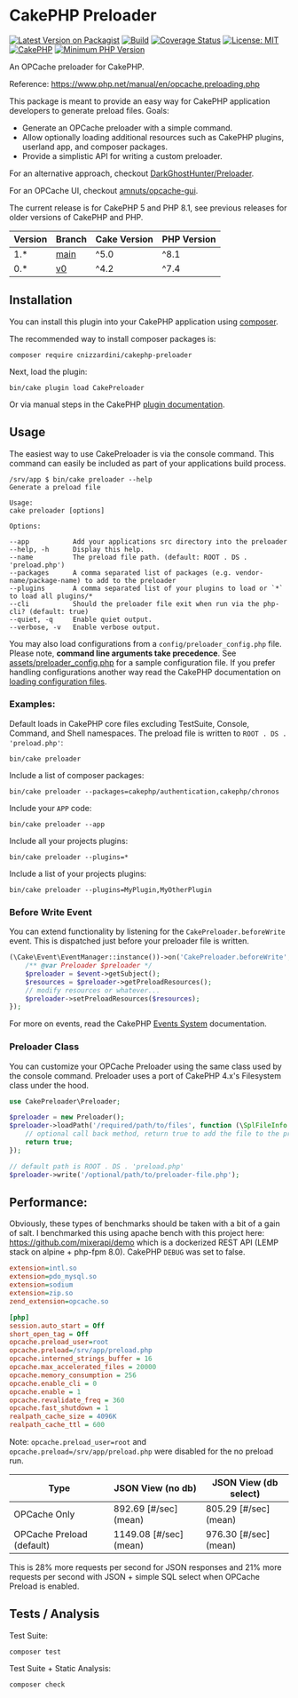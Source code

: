 # CakePHP Preloader

[![Latest Version on Packagist](https://img.shields.io/packagist/v/cnizzardini/cakephp-preloader.svg?style=flat-square)](https://packagist.org/packages/cnizzardini/cakephp-preloader)
[![Build](https://github.com/cnizzardini/cakephp-preloader/actions/workflows/merge.yml/badge.svg)](https://github.com/cnizzardini/cakephp-preloader/actions/workflows/merge.yml)
[![Coverage Status](https://coveralls.io/repos/github/cnizzardini/cakephp-preloader/badge.svg?branch=main)](https://coveralls.io/github/cnizzardini/cakephp-preloader?branch=main)
[![License: MIT](https://img.shields.io/badge/license-mit-blue)](LICENSE.md)
[![CakePHP](https://img.shields.io/badge/cakephp-^5.0-red?logo=cakephp)](https://book.cakephp.org/4/en/index.html)
[![Minimum PHP Version](https://img.shields.io/badge/php-%3E%3D%208.1-8892BF.svg?logo=php)](https://php.net/)

An OPCache preloader for CakePHP.

Reference: https://www.php.net/manual/en/opcache.preloading.php

This package is meant to provide an easy way for CakePHP application developers to generate preload
files. Goals:

- Generate an OPCache preloader with a simple command.
- Allow optionally loading additional resources such as CakePHP plugins, userland app, and
composer packages.
- Provide a simplistic API for writing a custom preloader.

For an alternative approach, checkout [DarkGhostHunter/Preloader](https://github.com/DarkGhostHunter/Preloader).

For an OPCache UI, checkout [amnuts/opcache-gui](https://github.com/amnuts/opcache-gui).

The current release is for CakePHP 5 and PHP 8.1, see previous releases for older versions of CakePHP and PHP.

| Version | Branch                                                         | Cake Version | PHP Version | 
|---------|----------------------------------------------------------------|--------------|-------------|
| 1.*     | [main](https://github.com/cnizzardini/cakephp-preloader)       | ^5.0         | ^8.1        |
| 0.*     | [v0](https://github.com/cnizzardini/cakephp-preloader/tree/v0) | ^4.2         | ^7.4        | 

## Installation

You can install this plugin into your CakePHP application using [composer](https://getcomposer.org).

The recommended way to install composer packages is:

```console
composer require cnizzardini/cakephp-preloader
```

Next, load the plugin: 

```shell
bin/cake plugin load CakePreloader
```

Or via manual steps in the CakePHP [plugin documentation](https://book.cakephp.org/5/en/plugins.html#loading-a-plugin).

## Usage

The easiest way to use CakePreloader is via the console command. This command can easily be included as
part of your applications build process.

```console
/srv/app $ bin/cake preloader --help
Generate a preload file

Usage:
cake preloader [options]

Options:

--app           Add your applications src directory into the preloader
--help, -h      Display this help.
--name          The preload file path. (default: ROOT . DS . 'preload.php')
--packages      A comma separated list of packages (e.g. vendor-name/package-name) to add to the preloader
--plugins       A comma separated list of your plugins to load or `*` to load all plugins/*
--cli           Should the preloader file exit when run via the php-cli? (default: true)
--quiet, -q     Enable quiet output.
--verbose, -v   Enable verbose output.
```

You may also load configurations from a `config/preloader_config.php` file. Please note, **command line arguments take
precedence**. See [assets/preloader_config.php](assets/preloader_config.php) for a sample configuration file. If you 
prefer handling configurations another way read the CakePHP documentation on
[loading configuration files](https://book.cakephp.org/5/en/development/configuration.html#loading-configuration-files).

### Examples:

Default loads in CakePHP core files excluding TestSuite, Console, Command, and Shell namespaces. The preload file is 
written to `ROOT . DS . 'preload.php'`:

```console
bin/cake preloader
```

Include a list of composer packages:

```console
bin/cake preloader --packages=cakephp/authentication,cakephp/chronos
```

Include your `APP` code:

```console
bin/cake preloader --app
```

Include all your projects plugins:

```console
bin/cake preloader --plugins=*
```

Include a list of your projects plugins:

```console
bin/cake preloader --plugins=MyPlugin,MyOtherPlugin
```

### Before Write Event

You can extend functionality by listening for the `CakePreloader.beforeWrite` event. This is dispatched just before
your preloader file is written.

```php
(\Cake\Event\EventManager::instance())->on('CakePreloader.beforeWrite', function(Event $event){
    /** @var Preloader $preloader */
    $preloader = $event->getSubject();
    $resources = $preloader->getPreloadResources();
    // modify resources or whatever...
    $preloader->setPreloadResources($resources);
});
```

For more on events, read the CakePHP [Events System](https://book.cakephp.org/5/en/core-libraries/events.html#registering-listeners) documentation.

### Preloader Class

You can customize your OPCache Preloader using the same class used by the console command. Preloader uses a port of 
CakePHP 4.x's Filesystem class under the hood.

```php
use CakePreloader\Preloader;

$preloader = new Preloader();
$preloader->loadPath('/required/path/to/files', function (\SplFileInfo $file) {
    // optional call back method, return true to add the file to the preloader
    return true;
});

// default path is ROOT . DS . 'preload.php'
$preloader->write('/optional/path/to/preloader-file.php');
```

## Performance:

Obviously, these types of benchmarks should be taken with a bit of a gain of salt. I benchmarked this using apache 
bench with this project here: https://github.com/mixerapi/demo which is a dockerized REST API 
(LEMP stack on alpine + php-fpm 8.0). CakePHP `DEBUG` was set to false.

```ini
extension=intl.so
extension=pdo_mysql.so
extension=sodium
extension=zip.so
zend_extension=opcache.so

[php]
session.auto_start = Off
short_open_tag = Off
opcache.preload_user=root
opcache.preload=/srv/app/preload.php
opcache.interned_strings_buffer = 16
opcache.max_accelerated_files = 20000
opcache.memory_consumption = 256
opcache.enable_cli = 0
opcache.enable = 1
opcache.revalidate_freq = 360
opcache.fast_shutdown = 1
realpath_cache_size = 4096K
realpath_cache_ttl = 600
```

Note: `opcache.preload_user=root` and `opcache.preload=/srv/app/preload.php` were disabled for the no preload run.

| Type                      | JSON View (no db)      | JSON View (db select)   |
|---------------------------|------------------------|-------------------------|
| OPCache Only              | 892.69 [#/sec] (mean)  | 805.29 [#/sec] (mean)   |
| OPCache Preload (default) | 1149.08 [#/sec] (mean) | 976.30 [#/sec] (mean)   |


This is 28% more requests per second for JSON responses and 21% more requests per second with JSON + simple SQL select 
when OPCache Preload is enabled.

## Tests / Analysis

Test Suite:

```console
composer test
```

Test Suite + Static Analysis:

```console
composer check
```
